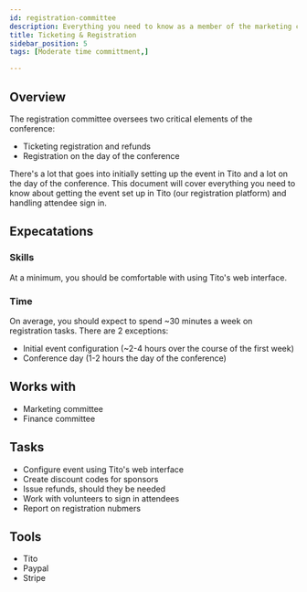 ```yaml
---
id: registration-committee
description: Everything you need to know as a member of the marketing committee
title: Ticketing & Registration
sidebar_position: 5
tags: [Moderate time committment,]

---
```


## Overview

The registration committee oversees two critical elements of the conference:

* Ticketing registration and refunds
* Registration on the day of the conference

There's a lot that goes into initially setting up the event in Tito and a lot on the day of the conference. This document will cover everything you need to know about getting the event set up in Tito (our registration platform) and handling attendee sign in.

## Expecatations

### Skills

At a minimum, you should be comfortable with using Tito's web interface.

### Time

On average, you should expect to spend ~30 minutes a week on registration tasks. There are 2 exceptions:

* Initial event configuration (~2-4 hours over the course of the first week)
* Conference day (1-2 hours the day of the conference)

## Works with

* Marketing committee
* Finance committee

## Tasks

* Configure event using Tito's web interface
* Create discount codes for sponsors
* Issue refunds, should they be needed
* Work with volunteers to sign in attendees
* Report on registration nubmers

## Tools

* Tito
* Paypal
* Stripe

